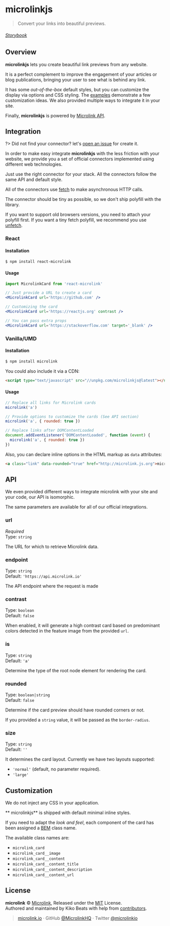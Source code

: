 # microlinkjs

> Convert your links into beautiful previews.

###### [Storybook](https://microlink-storybook.netlify.com)

## Overview

**microlinkjs** lets you create beautiful link previews from any website.

It is a perfect complement to improve the engagement of your articles or blog publications, bringing your user to see what is behind any link.

It has some *out-of-the-box* default styles, but you can customize the display via options and CSS styling. The [examples](/examples) demonstrate a few customization ideas. We also provided multiple ways to integrate it in your site.

Finally, **microlinkjs** is powered by [Microlink API](https://docs.microlink.io).

## Integration

?> Did not find your connector? let's [open an issue](https://github.com/microlinkhq/microlinkjs/issues) for create it.

In order to make easy integrate **microlinkjs** with the less friction with your website, we provide you a set of official connectors implemented using different web technologies.

Just use the right connector for your stack. All the connectors follow the same API and default style.

All of the connectors use [fetch](https://developer.mozilla.org/es/docs/Web/API/Fetch_API) to make asynchronous HTTP calls.

The connector should be tiny as possible, so we don't ship polyfill with the library.

If you want to support old browsers versions, you need to attach your polyfill first. If you want a tiny fetch polyfill, we recommend you use [unfetch](https://github.com/developit/unfetch).

### React

#### Installation

```sh
$ npm install react-microlink
```

#### Usage

```jsx
import MicrolinkCard from 'react-microlink'

// Just provide a URL to create a card
<MicrolinkCard url='https://github.com' />

// Customizing the card
<MicrolinkCard url='https://reactjs.org' contrast />

// You can pass extra props
<MicrolinkCard url='https://stackoverflow.com' target='_blank' />
```

### Vanilla/UMD

#### Installation

```sh
$ npm install microlink
```

You could also include it via a CDN:

```html
<script type="text/javascript" src="//unpkg.com/microlinkjs@latest"></script>
```

#### Usage

```js
// Replace all links for Microlink cards
microlink('a')

// Provide options to customize the cards (See API section)
microlink('a', { rounded: true })

// Replace links after DOMContentLoaded
document.addEventListener('DOMContentLoaded', function (event) {
  microlink('a', { rounded: true })
})
```

Also, you can declare inline options in the HTML markup as `data` attributes:

```html
<a class="link" data-rounded="true" href="http://microlink.js.org">microlink.js.org</a>
```

## API

We even provided different ways to integrate microlink with your site and your code, our API is isomorphic.

The same parameters are available for all of our official integrations.

### url

*Required*<br>
Type: `string`

The URL for which to retrieve Microlink data.

### endpoint

Type: `string`<br>
Default: `'https://api.microlink.io'`

The API endpoint where the request is made

### contrast

Type: `boolean`<br>
Default: `false`

When enabled, it will generate a high contrast card based on predominant colors detected in the feature image from the provided `url`.

### is

Type: `string`<br>
Default: `'a'`

Determine the type of the root node element for rendering the card.

### rounded

Type: `boolean|string`<br>
Default: `false`

Determine if the card preview should have rounded corners or not.

If you provided a `string` value, it will be passed as the `border-radius`.

### size

Type: `string`<br>
Default: `''`

It determines the card layout. Currently we have two layouts supported:

- `'normal'` (default, no parameter required).
- `'large'`

## Customization

We do not inject any CSS in your application.

** microlinkjs** is shipped with default minimal inline styles.

If you need to adapt the *look and feel*, each component of the card has been assigned a [BEM](http://getbem.com/introduction) class name.

The available class names are:

- `microlink_card`
- `microlink_card__image`
- `microlink_card__content`
- `microlink_card__content_title`
- `microlink_card__content_description`
- `microlink_card__content_url`

## License

**microlink** © [Microlink](https://microlink.io), Released under the [MIT](https://github.com/microlinkhq/microlinkjs/blob/master/LICENSE.md) License.<br>
Authored and maintained by Kiko Beats with help from [contributors](https://github.com/microlinkhq/microlinkjs/contributors).

> [microlink.io](https://microlink.io) · GitHub [@MicrolinkHQ](https://github.com/microlinkhq) · Twitter [@microlinkio](https://twitter.com/microlinkio)
